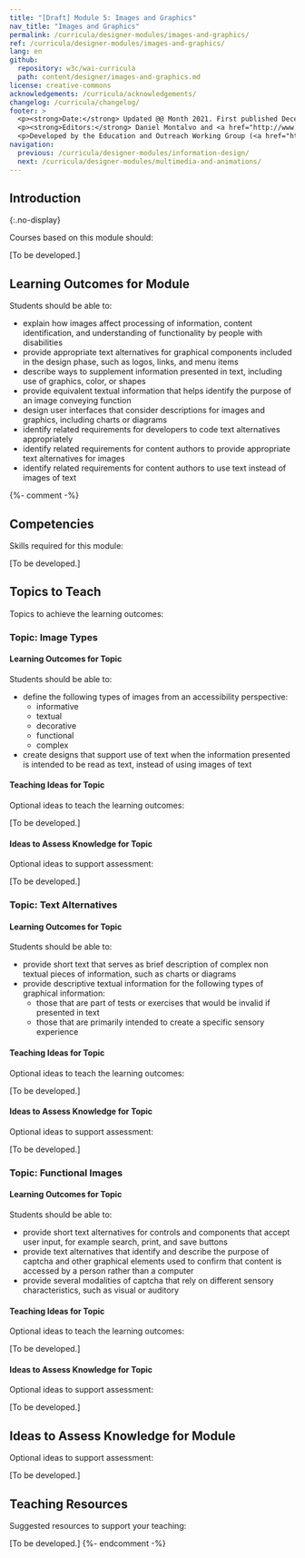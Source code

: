 ```yaml
---
title: "[Draft] Module 5: Images and Graphics"
nav_title: "Images and Graphics"
permalink: /curricula/designer-modules/images-and-graphics/
ref: /curricula/designer-modules/images-and-graphics/
lang: en
github:
  repository: w3c/wai-curricula
  path: content/designer/images-and-graphics.md
license: creative-commons
acknowledgements: /curricula/acknowledgements/
changelog: /curricula/changelog/
footer: >
  <p><strong>Date:</strong> Updated @@ Month 2021. First published December 2019. CHANGELOG</p>
  <p><strong>Editors:</strong> Daniel Montalvo and <a href="http://www.w3.org/People/shadi/">Shadi Abou-Zahra</a>. Contributors: <a href="https://www.w3.org/WAI/EO/EOWG-members">EOWG Participants</a>. ACKNOWLEDGEMENTS lists contributors and credits.</p>
  <p>Developed by the Education and Outreach Working Group (<a href="http://www.w3.org/WAI/EO/">EOWG</a>). Developed with support from the <a href="https://www.w3.org/WAI/about/projects/wai-guide/">WAI-Guide Project</a> funded by the European Commission (EC) under the Horizon 2020 program (Grant Agreement 822245).</p>
navigation:
  previous: /curricula/designer-modules/information-design/
  next: /curricula/designer-modules/multimedia-and-animations/
---
```


## Introduction
{:.no-display}

Courses based on this module should:

[To be developed.]

## Learning Outcomes for Module

Students should be able to:

* explain how images affect processing of information, content identification, and understanding of functionality by people with disabilities
* provide appropriate text alternatives for graphical components included in the design phase, such as logos, links, and menu items
* describe ways to supplement information presented in text, including use of graphics, color, or shapes
* provide equivalent textual information that helps identify the purpose of an image conveying function
* design user interfaces that consider descriptions for images and graphics, including charts or diagrams
* identify related requirements for developers to code text alternatives appropriately
* identify related requirements for content authors to provide appropriate text alternatives for images
* identify related requirements for content authors to use text instead of images of text

{%- comment -%}

## Competencies

Skills required for this module:

[To be developed.]

## Topics to Teach

Topics to achieve the learning outcomes:

### Topic: Image Types

#### Learning Outcomes for Topic

Students should be able to:

* define the following types of images from an accessibility perspective:
  * informative
  * textual
  * decorative
  * functional
  * complex
* create designs that support use of text when the information presented is intended to be read as text, instead of using images of text

#### Teaching Ideas for Topic

Optional ideas to teach the learning outcomes:

[To be developed.]

#### Ideas to Assess Knowledge for Topic

Optional ideas to support assessment:

[To be developed.]

### Topic: Text Alternatives

#### Learning Outcomes for Topic

Students should be able to:

* provide short text that serves as brief description of complex non textual pieces of information, such as charts or diagrams
* provide descriptive textual information for the following types of graphical information:
  * those that are part of tests or exercises that would be invalid if presented in text
  * those that are primarily intended to create a specific sensory experience

#### Teaching Ideas for Topic

Optional ideas to teach the learning outcomes:

[To be developed.]

#### Ideas to Assess Knowledge for Topic

Optional ideas to support assessment:

[To be developed.]

### Topic: Functional Images

#### Learning Outcomes for Topic

Students should be able to:

* provide short text alternatives for controls and components that accept user input, for example search, print, and save buttons
* provide text alternatives that identify and describe the purpose of captcha and other graphical elements used to confirm that content is accessed by a person rather than a computer
* provide several modalities of captcha that rely on different sensory characteristics, such as visual or auditory

#### Teaching Ideas for Topic

Optional ideas to teach the learning outcomes:

[To be developed.]

#### Ideas to Assess Knowledge for Topic

Optional ideas to support assessment:

[To be developed.]

## Ideas to Assess Knowledge for Module

Optional ideas to support assessment:

[To be developed.]

## Teaching Resources

Suggested resources to support your teaching:

[To be developed.]
{%- endcomment -%}